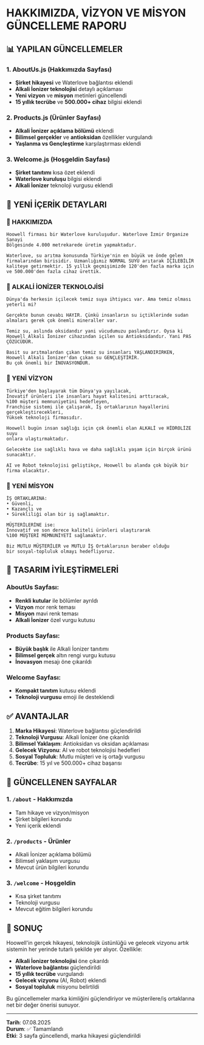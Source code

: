 # HAKKIMIZDA, VİZYON VE MİSYON GÜNCELLEME RAPORU

## 📊 YAPILAN GÜNCELLEMELER

### 1. AboutUs.js (Hakkımızda Sayfası)
- **Şirket hikayesi** ve Waterlove bağlantısı eklendi
- **Alkali İonizer teknolojisi** detaylı açıklaması
- **Yeni vizyon** ve **misyon** metinleri güncellendi
- **15 yıllık tecrübe** ve **500.000+ cihaz** bilgisi eklendi

### 2. Products.js (Ürünler Sayfası)
- **Alkali İonizer açıklama bölümü** eklendi
- **Bilimsel gerçekler** ve **antioksidan** özellikler vurgulandı
- **Yaşlanma vs Gençleştirme** karşılaştırması eklendi

### 3. Welcome.js (Hoşgeldin Sayfası)
- **Şirket tanıtımı** kısa özet eklendi
- **Waterlove kuruluşu** bilgisi eklendi
- **Alkali İonizer** teknoloji vurgusu eklendi

## 📝 YENİ İÇERİK DETAYLARI

### 🏢 HAKKIMIZDA
```
Hoowell firması bir Waterlove kuruluşudur. Waterlove İzmir Organize Sanayi 
Bölgesinde 4.000 metrekarede üretim yapmaktadır.

Waterlove, su arıtma konusunda Türkiye'nin en büyük ve önde gelen 
firmalarından birisidir. Uzmanlığımız NORMAL SUYU arıtarak İÇİLEBİLİR 
kaliteye getirmektir. 15 yıllık geçmişimizde 120'den fazla marka için 
ve 500.000'den fazla cihaz ürettik.
```

### 🔬 ALKALİ İONİZER TEKNOLOJİSİ
```
Dünya'da herkesin içilecek temiz suya ihtiyacı var. Ama temiz olması yeterli mi?

Gerçekte bunun cevabı HAYIR. Çünkü insanların su içtiklerinde sudan 
almaları gerek çok önemli mineraller var.

Temiz su, aslında oksidandır yani vücudumuzu paslandırır. Oysa ki 
Hoowell Alkali İonizer cihazından içilen su Antioksidandır. Yani PAS ÇÖZÜCÜDÜR.

Basit su arıtmalardan çıkan temiz su insanları YAŞLANDIRIRKEN, 
Hoowell Alkali İonizer'dan çıkan su GENÇLEŞTİRİR. 
Bu çok önemli bir İNOVASYONDUR.
```

### 🎯 YENİ VİZYON
```
Türkiye'den başlayarak tüm Dünya'ya yayılacak,
İnovatif ürünleri ile insanları hayat kalitesini arttıracak,
%100 müşteri memnuniyetini hedefleyen,
Franchise sistemi ile çalışarak, İş ortaklarının hayallerini gerçekleştirecekleri,
Yüksek teknoloji firmasıdır.

Hoowell bugün insan sağlığı için çok önemli olan ALKALİ ve HİDROLİZE suyu 
onlara ulaştırmaktadır.

Gelecekte ise sağlıklı hava ve daha sağlıklı yaşam için birçok ürünü sunacaktır.

AI ve Robot teknolojisi geliştikçe, Hoowell bu alanda çok büyük bir firma olacaktır.
```

### 🎯 YENİ MİSYON
```
İŞ ORTAKLARINA:
• Güvenli,
• Kazançlı ve
• Sürekliliği olan bir iş sağlamaktır.

MÜŞTERİLERİNE ise:
İnnovatif ve son derece kaliteli ürünleri ulaştırarak 
%100 MÜŞTERİ MEMNUNİYETİ sağlamaktır.

Biz MUTLU MÜŞTERİLER ve MUTLU İŞ Ortaklarının beraber olduğu 
bir sosyal-topluluk olmayı hedefliyoruz.
```

## 🎨 TASARIM İYİLEŞTİRMELERİ

### AboutUs Sayfası:
- **Renkli kutular** ile bölümler ayrıldı
- **Vizyon** mor renk teması
- **Misyon** mavi renk teması
- **Alkali İonizer** özel vurgu kutusu

### Products Sayfası:
- **Büyük başlık** ile Alkali İonizer tanıtımı
- **Bilimsel gerçek** altın rengi vurgu kutusu
- **İnovasyon** mesajı öne çıkarıldı

### Welcome Sayfası:
- **Kompakt tanıtım** kutusu eklendi
- **Teknoloji vurgusu** emoji ile desteklendi

## ✅ AVANTAJLAR

1. **Marka Hikayesi**: Waterlove bağlantısı güçlendirildi
2. **Teknoloji Vurgusu**: Alkali İonizer öne çıkarıldı
3. **Bilimsel Yaklaşım**: Antioksidan vs oksidan açıklaması
4. **Gelecek Vizyonu**: AI ve robot teknolojisi hedefleri
5. **Sosyal Topluluk**: Mutlu müşteri ve iş ortağı vurgusu
6. **Tecrübe**: 15 yıl ve 500.000+ cihaz başarısı

## 📱 GÜNCELLENEN SAYFALAR

### 1. `/about` - Hakkımızda
- Tam hikaye ve vizyon/misyon
- Şirket bilgileri korundu
- Yeni içerik eklendi

### 2. `/products` - Ürünler
- Alkali İonizer açıklama bölümü
- Bilimsel yaklaşım vurgusu
- Mevcut ürün bilgileri korundu

### 3. `/welcome` - Hoşgeldin
- Kısa şirket tanıtımı
- Teknoloji vurgusu
- Mevcut eğitim bilgileri korundu

## 🎯 SONUÇ

Hoowell'in gerçek hikayesi, teknolojik üstünlüğü ve gelecek vizyonu artık sistemin her yerinde tutarlı şekilde yer alıyor. Özellikle:

- **Alkali İonizer teknolojisi** öne çıkarıldı
- **Waterlove bağlantısı** güçlendirildi  
- **15 yıllık tecrübe** vurgulandı
- **Gelecek vizyonu** (AI, Robot) eklendi
- **Sosyal topluluk** misyonu belirtildi

Bu güncellemeler marka kimliğini güçlendiriyor ve müşterilere/iş ortaklarına net bir değer önerisi sunuyor.

---
**Tarih**: 07.08.2025  
**Durum**: ✅ Tamamlandı  
**Etki**: 3 sayfa güncellendi, marka hikayesi güçlendirildi